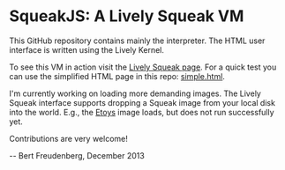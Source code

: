 SqueakJS: A Lively Squeak VM
============================

This GitHub repository contains mainly the interpreter. The HTML user interface is written using the Lively Kernel.

To see this VM in action visit the [Lively Squeak page][livelysqueak]. For a quick test you can use the simplified HTML page in this repo: [simple.html][simplesqueak].

I'm currently working on loading more demanding images. The Lively Squeak interface supports dropping a Squeak image from your local disk into the world. E.g., the [Etoys][etoys] image loads, but does not run successfully yet.

Contributions are very welcome! 

  --  Bert Freudenberg, December 2013

  [livelysqueak]: http://lively-web.org/users/bert/squeak.html
  [simplesqueak]: http://rawgithub.com/bertfreudenberg/SqueakJS/master/simple.html
  [etoys]:        http://squeakland.org/